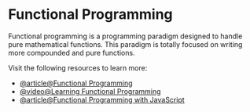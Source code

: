 # Functional Programming

Functional programming is a programming paradigm designed to handle pure mathematical functions. This paradigm is totally focused on writing more compounded and pure functions.

Visit the following resources to learn more:

- [@article@Functional Programming](https://en.wikipedia.org/wiki/Functional_programming)
- [@video@Learning Functional Programming](https://youtube.com/watch?v=e-5obm1G_FY)
- [@article@Functional Programming with JavaScript](https://www.telerik.com/blogs/functional-programming-javascript)